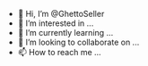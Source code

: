 - 👋 Hi, I’m @GhettoSeller
- 👀 I’m interested in ...
- 🌱 I’m currently learning ...
- 💞️ I’m looking to collaborate on ...
- 📫 How to reach me ...

<!---
GhettoSeller/GhettoSeller is a ✨ special ✨ repository because its `README.md` (this file) appears on your GitHub profile.
You can click the Preview link to take a look at your changes.
--->
